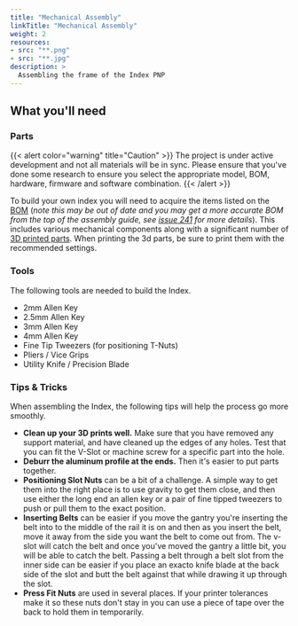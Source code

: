 ```yaml
---
title: "Mechanical Assembly"
linkTitle: "Mechanical Assembly"
weight: 2
resources:
- src: "**.png"
- src: "**.jpg"
description: >
  Assembling the frame of the Index PNP
---
```


## What you'll need

### Parts

{{< alert color="warning" title="Caution" >}}
The project is under active development and not all materials will be in sync. Please ensure that you've done some research to ensure you select the appropriate model, BOM, hardware, firmware and software combination.
{{< /alert >}}

To build your own index you will need to acquire the items listed on the  [BOM](https://github.com/sphawes/index/blob/master/pnp/bom.csv) (_note this may be out of date and you may get a more accurate BOM from the top of the assembly guide, see [issue 241](https://github.com/sphawes/index/issues/241) for more details_). This includes various mechanical components along with a significant number of  [3D printed parts](https://github.com/sphawes/index/tree/master/pnp/cad/3D-Prints). When printing the 3d parts, be sure to print them with the recommended settings.

### Tools

The following tools are needed to build the Index.

* 2mm Allen Key
* 2.5mm Allen Key
* 3mm Allen Key
* 4mm Allen Key
* Fine Tip Tweezers (for positioning T-Nuts)
* Pliers / Vice Grips
* Utility Knife / Precision Blade

### Tips & Tricks

When assembling the Index, the following tips will help the process go more smoothly.

* **Clean up your 3D prints well.** Make sure that you have removed any support material, and have cleaned up the edges of any holes. Test that you can fit the V-Slot or machine screw for a specific part into the hole.
* **Deburr the aluminum profile at the ends.** Then it's easier to put parts together.
* **Positioning Slot Nuts** can be a bit of a challenge. A simple way to get them into the right place is to use gravity to get them close, and then use either the long end an allen key or a pair of fine tipped tweezers to push or pull them to the exact position.
* **Inserting Belts** can be easier if you move the gantry you're inserting the belt into to the middle of the rail it is on and then as you insert the belt, move it away from the side you want the belt to come out from. The v-slot will catch the belt and once you've moved the gantry a little bit, you will be able to catch the belt. Passing a belt through a belt slot from the inner side can be easier if you place an exacto knife blade at the back side of the slot and butt the belt against that while drawing it up through the slot.
* **Press Fit Nuts** are used in several places. If your printer tolerances make it so these nuts don't stay in you can use a piece of tape over the back to hold them in temporarily.

